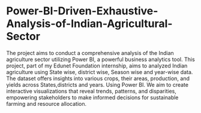 # Power-BI-Driven-Exhaustive-Analysis-of-Indian-Agricultural-Sector
The project aims to conduct a comprehensive analysis of the Indian agriculture sector utilizing Power BI, a powerful business analytics tool.
This project, part of my Edunet Foundation internship, aims to analyzed Indian agriculture using State wise, district wise, Season wise and year-wise data. The dataset offers insights into various crops, their areas, production, and yields across States,districts and years. Using Power BI.
We aim to create interactive visualizations that reveal trends, patterns, and disparities, empowering stakeholders to make informed decisions for sustainable farming and resource allocation.



